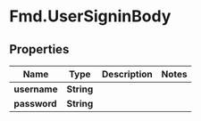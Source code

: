 # Fmd.UserSigninBody

## Properties
Name | Type | Description | Notes
------------ | ------------- | ------------- | -------------
**username** | **String** |  | 
**password** | **String** |  | 
